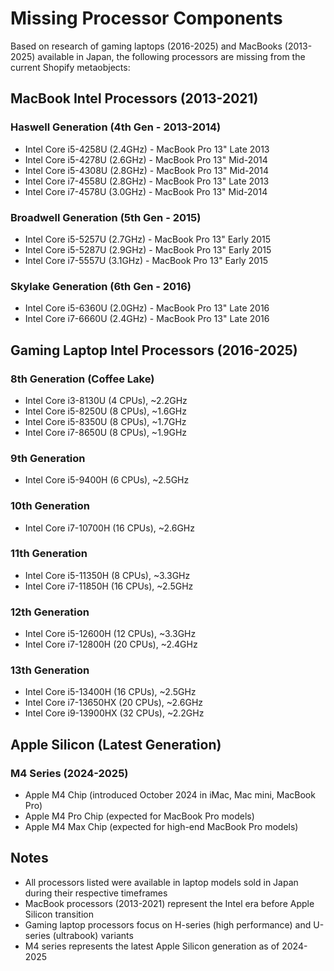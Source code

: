 # Missing Processor Components

Based on research of gaming laptops (2016-2025) and MacBooks (2013-2025) available in Japan, the following processors are missing from the current Shopify metaobjects:

## MacBook Intel Processors (2013-2021)

### Haswell Generation (4th Gen - 2013-2014)
- Intel Core i5-4258U (2.4GHz) - MacBook Pro 13" Late 2013
- Intel Core i5-4278U (2.6GHz) - MacBook Pro 13" Mid-2014  
- Intel Core i5-4308U (2.8GHz) - MacBook Pro 13" Mid-2014
- Intel Core i7-4558U (2.8GHz) - MacBook Pro 13" Late 2013
- Intel Core i7-4578U (3.0GHz) - MacBook Pro 13" Mid-2014

### Broadwell Generation (5th Gen - 2015)
- Intel Core i5-5257U (2.7GHz) - MacBook Pro 13" Early 2015
- Intel Core i5-5287U (2.9GHz) - MacBook Pro 13" Early 2015
- Intel Core i7-5557U (3.1GHz) - MacBook Pro 13" Early 2015

### Skylake Generation (6th Gen - 2016)
- Intel Core i5-6360U (2.0GHz) - MacBook Pro 13" Late 2016
- Intel Core i7-6660U (2.4GHz) - MacBook Pro 13" Late 2016

## Gaming Laptop Intel Processors (2016-2025)

### 8th Generation (Coffee Lake)
- Intel Core i3-8130U (4 CPUs), ~2.2GHz
- Intel Core i5-8250U (8 CPUs), ~1.6GHz
- Intel Core i5-8350U (8 CPUs), ~1.7GHz
- Intel Core i7-8650U (8 CPUs), ~1.9GHz

### 9th Generation
- Intel Core i5-9400H (6 CPUs), ~2.5GHz

### 10th Generation
- Intel Core i7-10700H (16 CPUs), ~2.6GHz

### 11th Generation
- Intel Core i5-11350H (8 CPUs), ~3.3GHz
- Intel Core i7-11850H (16 CPUs), ~2.5GHz

### 12th Generation
- Intel Core i5-12600H (12 CPUs), ~3.3GHz
- Intel Core i7-12800H (20 CPUs), ~2.4GHz

### 13th Generation
- Intel Core i5-13400H (16 CPUs), ~2.5GHz
- Intel Core i7-13650HX (20 CPUs), ~2.6GHz
- Intel Core i9-13900HX (32 CPUs), ~2.2GHz

## Apple Silicon (Latest Generation)

### M4 Series (2024-2025)
- Apple M4 Chip (introduced October 2024 in iMac, Mac mini, MacBook Pro)
- Apple M4 Pro Chip (expected for MacBook Pro models)
- Apple M4 Max Chip (expected for high-end MacBook Pro models)

## Notes
- All processors listed were available in laptop models sold in Japan during their respective timeframes
- MacBook processors (2013-2021) represent the Intel era before Apple Silicon transition
- Gaming laptop processors focus on H-series (high performance) and U-series (ultrabook) variants
- M4 series represents the latest Apple Silicon generation as of 2024-2025